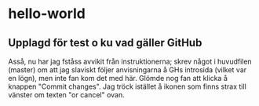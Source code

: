 # hello-world
Upplagd för test o ku vad gäller GitHub
---- 
Asså, nu har jag fståss avvikit från instruktionerna; skrev något i huvudfilen (master) om att jag slaviskt följer anvisningarna å GHs introsida (vilket var en lögn), men inte fan kom det med här. Glömde nog fan att klicka å knappen "Commit changes". Jag tröck istället å ikonen som finns strax till vänster om texten "or cancel" ovan. 
